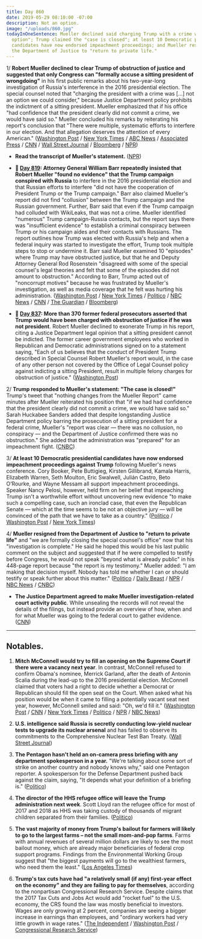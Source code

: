 ```yaml
---
title: Day 860
date: 2019-05-29 08:10:00 -07:00
description: Not an option.
image: "/uploads/860.jpg"
todayInOneSentence: Mueller declined said charging Trump with a crime was "not an
  option"; Trump claimed the "case is closed"; at least 10 Democratic presidential
  candidates have now endorsed impeachment proceedings; and Mueller resigned from
  the Department of Justice to "return to private life."
---
```


1/ **Robert Mueller declined to clear Trump of obstruction of justice and suggested that only Congress can "formally accuse a sitting president of wrongdoing"** in his first public remarks about his two-year-long investigation of Russia's interference in the 2016 presidential election. The special counsel noted that "charging the president with a crime was \[...\] not an option we could consider," because Justice Department policy prohibits the indictment of a sitting president. Mueller emphasized that if his office "had confidence that the president clearly did not commit a crime, we would have said so." Mueller concluded his remarks by reiterating his report's conclusion that "There were multiple, systematic efforts to interfere in our election. And that allegation deserves the attention of every American." ([Washington Post](https://www.washingtonpost.com/politics/special-counsel-robert-mueller-to-make-statement-on-russia-investigation/2019/05/29/f14fd226-8217-11e9-933d-7501070ee669_story.html) / [New York Times](https://www.nytimes.com/2019/05/29/us/politics/mueller-special-counsel.html) / [ABC News](https://abcnews.go.com/Politics/special-counsel-robert-mueller-make-statement-amid-democratic/story?id=63344952) / [Associated Press](https://apnews.com/94323cfc164c4759ba6bf84ad2a46203) / [CNN](https://www.cnn.com/2019/05/29/politics/robert-mueller-special-counsel-investigation/index.html) / [Wall Street Journal](https://www.wsj.com/articles/mueller-to-make-first-public-comment-on-russia-probe-11559137275?mod=e2tw) / [Bloomberg](https://www.bloomberg.com/news/articles/2019-05-29/mueller-to-make-first-public-statement-on-2016-russia-probe) / [NPR](https://www.npr.org/2019/05/29/727847695/special-counsel-mueller-to-deliver-statement-on-russia-investigation))

* **Read the transcript of Mueller's statement.** ([NPR](https://www.npr.org/2019/05/29/727889232/read-special-counsel-robert-muellers-full-statement?utm_campaign=npr&utm_medium=social&utm_source=twitter.com&utm_term=nprnews))

* **📌 [Day 819](https://whatthefuckjusthappenedtoday.com/2019/04/18/day-819/#1-attorney-general-william-barr-repe): Attorney General William Barr repeatedly insisted that Robert Mueller "found no evidence" that the Trump campaign conspired with Russia** to interfere in the 2016 presidential election and that Russian efforts to interfere "did not have the cooperation of President Trump or the Trump campaign." Barr also claimed Mueller's report did not find "collusion" between the Trump campaign and the Russian government. Further, Barr said that even if the Trump campaign had colluded with WikiLeaks, that was not a crime. Mueller identified "numerous" Trump campaign-Russia contacts, but the report says there was "insufficient evidence" to establish a criminal conspiracy between Trump or his campaign aides and their contacts with Russians. The report outlines how Trump was elected with Russia's help and when a federal inquiry was started to investigate the effort, Trump took multiple steps to stop or undermine it. Barr said Mueller examined 10 "episodes" where Trump may have obstructed justice, but that he and Deputy Attorney General Rod Rosenstein "disagreed with some of the special counsel's legal theories and felt that some of the episodes did not amount to obstruction." According to Barr, Trump acted out of "noncorrupt motives" because he was frustrated by Mueller's investigation, as well as media coverage that he felt was hurting his administration. ([Washington Post](https://www.washingtonpost.com/world/national-security/attorney-general-to-provide-overview-of-mueller-report-at-news-conference-before-its-release/2019/04/17/8dcc9440-54b9-11e9-814f-e2f46684196e_story.html) / [New York Times](https://www.nytimes.com/2019/04/18/us/politics/trump-mueller-report.html) / [Politico](https://www.politico.com/story/2019/04/18/barr-said-mueller-examined-10-episodes-involving-trump-when-probing-possible-obstruction-1280892) / [NBC News](https://www.nbcnews.com/politics/donald-trump/mueller-report-barr-will-discuss-interactions-white-house-executive-privilege-n995746) / [CNN](https://www.cnn.com/2019/04/18/politics/mueller-report-release/index.html) / [The Guardian](https://www.theguardian.com/us-news/2019/apr/18/mueller-report-william-barr-trump-russia-investigation) / [Bloomberg](https://www.bloomberg.com/news/articles/2019-04-18/barr-says-mueller-found-10-cases-of-possible-trump-obstruction?srnd=politics-vp))

* **📌 [Day 837](https://whatthefuckjusthappenedtoday.com/2019/05/06/day-837/#1-more-than-370-former-federal-prose): More than 370 former federal prosecutors asserted that Trump would have been charged with obstruction of justice if he was not president**. Robert Mueller declined to exonerate Trump in his report, citing a Justice Department legal opinion that a sitting president cannot be indicted. The former career government employees who worked in Republican and Democratic administrations signed on to a statement saying, "Each of us believes that the conduct of President Trump described in Special Counsel Robert Mueller's report would, in the case of any other person not covered by the Office of Legal Counsel policy against indicting a sitting President, result in multiple felony charges for obstruction of justice." ([Washington Post](https://www.washingtonpost.com/world/national-security/trump-would-have-been-charged-with-obstruction-were-he-not-president-hundreds-of-former-federal-prosecutors-assert/2019/05/06/e4946a1a-7006-11e9-9f06-5fc2ee80027a_story.html))

2/ **Trump responded to Mueller's statement: "The case is closed!"** Trump's tweet that "nothing changes from the Mueller Report" came minutes after Mueller reiterated his position that "if we had had confidence that the president clearly did not commit a crime, we would have said so." Sarah Huckabee Sanders added that despite longstanding Justice Department policy barring the prosecution of a sitting president for a federal crime, Mueller's "report was clear — there was no collusion, no conspiracy — and the Department of Justice confirmed there was no obstruction." She added that the administration was "prepared" for an impeachment fight. ([CNBC](https://www.cnbc.com/2019/05/29/trump-responds-to-robert-muellers-statement-the-case-is-closed.html))

3/ **At least 10 Democratic presidential candidates have now endorsed impeachment proceedings against Trump** following Mueller's news conference. Cory Booker, Pete Buttigieg, Kirsten Gillibrand, Kamala Harris, Elizabeth Warren, Seth Moulton, Eric Swalwell, Julián Castro, Beto O’Rourke, and Wayne Messam all support impeachment proceedings. Speaker Nancy Pelosi, however, held firm on her belief that impeaching Trump isn't a worthwhile effort without uncovering new evidence "to make such a compelling case, such an ironclad case, that even the Republican Senate — which at the time seems to be not an objective jury — will be convinced of the path that we have to take as a country." ([Politico](https://www.politico.com/story/2019/05/29/mueller-statement-emboldens-dems-on-impeachment-1346513) / [Washington Post](https://www.washingtonpost.com/politics/muellers-statement-increases-pressure-on-pelosi-to-begin-trump-impeachment/2019/05/29/60e8ec5c-8228-11e9-933d-7501070ee669_story.html) / [New York Times](https://www.nytimes.com/2019/05/29/us/politics/impeaching-trump-democrats.html))

4/ **Mueller resigned from the Department of Justice to "return to private life"** and "we are formally closing the special counsel's office" now that his "investigation is complete." He said he hoped this would be his last public comment on the subject and suggested that if he were compelled to testify before Congress, he would not speak "beyond what is already public" in his 448-page report because "the report is my testimony." Mueller added: "I am making that decision myself. Nobody has told me whether I can or should testify or speak further about this matter." ([Politico](https://www.politico.com/story/2019/05/29/mueller-to-make-public-statement-on-his-russia-probe-1346420) / [Daily Beast](https://www.thedailybeast.com/robert-mueller-announces-resignation-from-justice-department/) / [NPR](https://www.npr.org/2019/05/29/582724398/special-counsel-robert-mueller-steps-down-after-leading-russia-inquiry) / [NBC News](https://www.nbcnews.com/politics/justice-department/robert-mueller-make-public-statement-about-russia-probe-wednesday-n1011331) / [CNBC](https://www.cnbc.com/2019/05/29/robert-mueller-did-not-determine-if-trump-committed-crime.html))

* **The Justice Department agreed to make Mueller investigation-related court activity public**. While unsealing the records will not reveal the details of the filings, but instead provide an overview of how, when and for what Mueller was going to the federal court to gather evidence. ([CNN](https://www.cnn.com/2019/05/28/politics/mueller-court-activity-public/index.html))

---

## Notables.

1. **Mitch McConnell would try to fill an opening on the Supreme Court if there were a vacancy next year**. In contrast, McConnell refused to confirm Obama's nominee, Merrick Garland, after the death of Antonin Scalia during the lead-up to the 2016 presidential election. McConnell claimed that voters had a right to decide whether a Democrat or Republican should fill the open seat on the Court. When asked what his position would be when it came to filling a potentially vacant seat next year, however, McConnell smiled and said: "Oh, we'd fill it." ([Washington Post](https://www.washingtonpost.com/politics/2019/05/29/mcconnell-says-he-would-fill-supreme-court-vacancy/?noredirect=on&utm_term=.e0f06191eda3) / [CNN](https://www.cnn.com/2019/05/28/politics/mitch-mcconnell-supreme-court-2020/index.html) / [New York Times](https://www.nytimes.com/2019/05/29/us/politics/mitch-mcconnell-supreme-court.html) / [Politico](https://www.politico.com/story/2019/05/28/mitch-mcconnell-supreme-court-1346094) / [NPR](https://www.npr.org/2019/05/29/727842244/mcconnell-would-fill-potential-supreme-court-vacancy-in-2020-reversal-of-2016-st) / [NBC News](https://www.nbcnews.com/politics/congress/not-obama-ok-trump-mcconnell-now-says-he-d-confirm-n1011166))

2. **U.S. intelligence said Russia is secretly conducting low-yield nuclear tests to upgrade its nuclear arsenal** and has failed to observe its commitments to the Comprehensive Nuclear Test Ban Treaty. ([Wall Street Journal](https://www.wsj.com/articles/u-s-says-russia-likely-conducting-low-yield-nuke-tests-defying-test-ban-treaty-11559135102))

3. **The Pentagon hasn't held an on-camera press briefing with any department spokesperson in a year.** "We're talking about some sort of strike on another country and nobody knows why," said one Pentagon reporter. A spokesperson for the Defense Department pushed back against the claim, saying, "It depends what your definition of a briefing is." ([Politico](https://www.politico.com/story/2019/05/29/pentagon-press-briefing-iran-1346093))

4. **The director of the HHS refugee office will leave the Trump administration next week**. Scott Lloyd ran the refugee office for most of 2017 and 2018 as HHS was taking custody of thousands of migrant children separated from their families. ([Politico](https://www.politico.com/story/2019/05/29/scott-lloyd-leaves-hhs-1346421))

5. **The vast majority of money from Trump's bailout for farmers will likely to go to the largest farms – not the small mom-and-pop farms**. Farms with annual revenues of several million dollars are likely to see the most bailout money, which are already major beneficiaries of federal crop support programs. Findings from the Environmental Working Group suggest that "the biggest payments will go to the wealthiest farmers, who need them the least." ([Los Angeles Times](https://www.latimes.com/business/hiltzik/la-fi-hiltzik-trump-farm-bailout-20190528-story.html))

6. **Trump's tax cuts have had "a relatively small (if any) first-year effect on the economy" and they are failing to pay for themselves**, according to the nonpartisan Congressional Research Service. Despite claims that the 2017 Tax Cuts and Jobs Act would add "rocket fuel" to the U.S. economy, the CRS found the law was mostly beneficial to investors. Wages are only growing at 2 percent, companies are seeing a bigger increase in earnings than employees, and "ordinary workers had very little growth in wage rates." ([The Independent](https://www.independent.co.uk/news/world/americas/us-politics/trump-tax-cuts-wages-growth-economy-gdp-jobs-act-congress-report-a8934256.html) / [Washington Post](https://www.washingtonpost.com/politics/2019/05/28/new-report-further-undermines-trumps-claim-that-tax-cuts-were-economic-rocket-fuel/?utm_term=.84ae82d0d1d0) / [Congressional Research Service](https://www.everycrsreport.com/files/20190522_R45736_8a1214e903ee2b719e00731791d60f26d75d35f4.pdf))